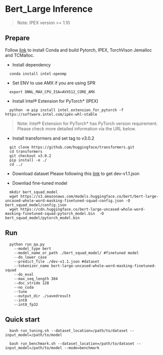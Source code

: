 # Bert_Large Inference
> Note: IPEX version >= 1.10

## Prepare

Follow [link](https://github.com/intel-innersource/frameworks.ai.models.intel-models/blob/develop/docs/general/pytorch/BareMetalSetup.md) to install Conda and build Pytorch, IPEX, TorchVison Jemalloc and TCMalloc.

- Install dependency
```
  conda install intel-openmp
```

- Set ENV to use AMX if you are using SPR
```
  export DNNL_MAX_CPU_ISA=AVX512_CORE_AMX
```

- Install Intel® Extension for PyTorch* (IPEX)

```
  python -m pip install intel_extension_for_pytorch -f https://software.intel.com/ipex-whl-stable
```

> Note: Intel® Extension for PyTorch* has PyTorch version requirement. Please check more detailed information via the URL below.

- Install transformers and set tag to v3.0.2
```
  git clone https://github.com/huggingface/transformers.git
  cd transformers
  git checkout v3.0.2
  pip install -e ./
  cd ../
  ```

- Download dataset
  Please following this [link](https://github.com/huggingface/transformers/tree/v3.0.2/examples/question-answering) to get dev-v1.1.json

- Downliad fine-tuned model
```
  mkdir bert_squad_model
  wget https://s3.amazonaws.com/models.huggingface.co/bert/bert-large-uncased-whole-word-masking-finetuned-squad-config.json -O bert_squad_model/config.json
  wget https://cdn.huggingface.co/bert-large-uncased-whole-word-masking-finetuned-squad-pytorch_model.bin  -O bert_squad_model/pytorch_model.bin
```


## Run
```
  python run_qa.py 
    --model_type bert 
    --model_name_or_path ./bert_squad_model/ #finetuned model
    --do_lower_case 
    --predict_file ./dev-v1.1.json #dataset
    --tokenizer_name bert-large-uncased-whole-word-masking-finetuned-squad 
    --do_eval 
    --max_seq_length 384 
    --doc_stride 128  
    --no_cuda  
    --tune 
    --output_dir ./savedresult  
    --int8 
    --int8_fp32
```

## Quick start
```
  bash run_tuning.sh --dataset_location=/path/to/dataset --input_model=/path/to/model 
```
```
  bash run_benchmark.sh --dataset_location=/path/to/dataset --input_model=/path/to/model --mode=benchmark
```
